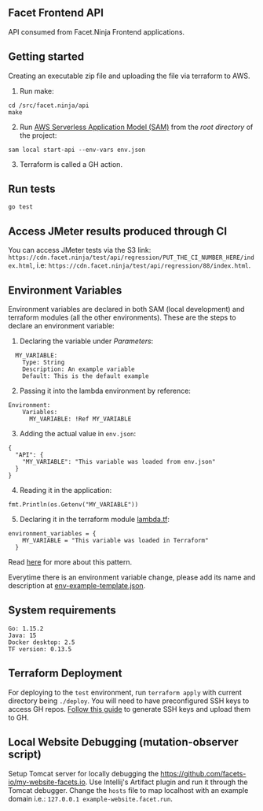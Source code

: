 ## Facet Frontend API

API consumed from Facet.Ninja Frontend applications.

## Getting started

Creating an executable zip file and uploading the file via terraform to AWS.

1. Run make:

```
cd /src/facet.ninja/api
make
```

2. Run [AWS Serverless Application Model (SAM)](https://aws.amazon.com/serverless/sam/) from the *root directory* of the
   project:

```
sam local start-api --env-vars env.json
```

3. Terraform is called a GH action.

## Run tests

`go test`

## Access JMeter results produced through CI

You can access JMeter tests via the S3
link: `https://cdn.facet.ninja/test/api/regression/PUT_THE_CI_NUMBER_HERE/index.html`,
i.e: `https://cdn.facet.ninja/test/api/regression/88/index.html`.

## Environment Variables

Environment variables are declared in both SAM (local development) and terraform modules (all the other environments).
These are the steps to declare an environment variable:

1. Declaring the variable under *Parameters*:

```
  MY_VARIABLE:
    Type: String
    Description: An example variable
    Default: This is the default example
```

2. Passing it into the lambda environment by reference:

```
Environment:
    Variables:
      MY_VARIABLE: !Ref MY_VARIABLE
```

3. Adding the actual value in `env.json`:

```
{
  "API": {
    "MY_VARIABLE": "This variable was loaded from env.json"
  }
}
```

4. Reading it in the application:

```
fmt.Println(os.Getenv("MY_VARIABLE"))
```

5. Declaring it in the terraform module [lambda.tf](./deploy/lambda.tf):

```
environment_variables = {
    MY_VARIABLE = "This variable was loaded in Terraform"
  }
```

Read [here](https://github.com/aws/aws-sam-cli/issues/1163) for more about this pattern.

Everytime there is an environment variable change, please add its name and description
at [env-example-template.json](./env-example-template.json).

## System requirements

```
Go: 1.15.2
Java: 15
Docker desktop: 2.5
TF version: 0.13.5
```

## Terraform Deployment

For deploying to the `test` environment, run `terraform apply` with current directory being `./deploy`. You will need to
have preconfigured SSH keys to access GH
repos. [Follow this guide](https://docs.github.com/en/free-pro-team@latest/github/authenticating-to-github/adding-a-new-ssh-key-to-your-github-account)
to generate SSH keys and upload them to GH.

## Local Website Debugging (mutation-observer script)

Setup Tomcat server for locally debugging the https://github.com/facets-io/my-website-facets.io. Use Intellij's Artifact
plugin and run it through the Tomcat debugger. Change the `hosts` file to map localhost with an example domain
i.e.: `127.0.0.1 example-website.facet.run`. 
